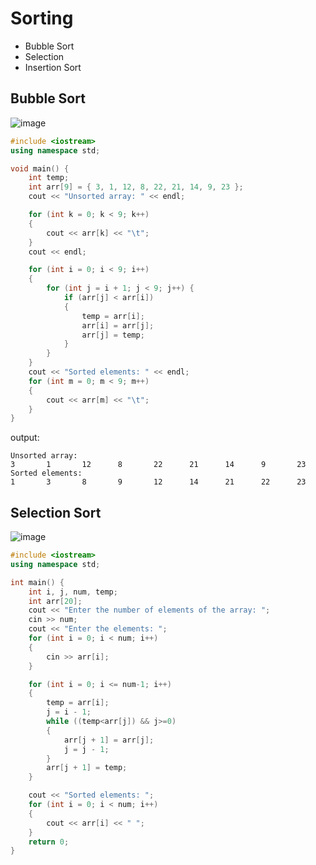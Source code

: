 # Sorting

- Bubble Sort
- Selection
- Insertion Sort


## Bubble Sort

![image](https://github.com/kiaky0/Programming/assets/109141627/71af33bb-d796-499b-825a-cbf16167fbb9)

```C++
#include <iostream>
using namespace std;

void main() {
	int temp;
	int arr[9] = { 3, 1, 12, 8, 22, 21, 14, 9, 23 };
	cout << "Unsorted array: " << endl;

	for (int k = 0; k < 9; k++)
	{
		cout << arr[k] << "\t";
	}
	cout << endl;

	for (int i = 0; i < 9; i++)
	{
		for (int j = i + 1; j < 9; j++) {
			if (arr[j] < arr[i])
			{
				temp = arr[i];
				arr[i] = arr[j];
				arr[j] = temp;
			}
		}
	}
	cout << "Sorted elements: " << endl;
	for (int m = 0; m < 9; m++)
	{
		cout << arr[m] << "\t";
	}
}
```

output:
```
Unsorted array:
3       1       12      8       22      21      14      9       23
Sorted elements:
1       3       8       9       12      14      21      22      23
```

## Selection Sort

![image](https://github.com/kiaky0/Programming/assets/109141627/c6b96a33-01fc-4a8f-87c5-d63cdfe3fb30)



```C++
#include <iostream>
using namespace std;

int main() {
	int i, j, num, temp;
	int arr[20];
	cout << "Enter the number of elements of the array: ";
	cin >> num;
	cout << "Enter the elements: ";
	for (int i = 0; i < num; i++)
	{
		cin >> arr[i];
	}

	for (int i = 0; i <= num-1; i++)
	{
		temp = arr[i];
		j = i - 1;
		while ((temp<arr[j]) && j>=0)
		{
			arr[j + 1] = arr[j]; 
			j = j - 1;
		}
		arr[j + 1] = temp;
	}

	cout << "Sorted elements: ";
	for (int i = 0; i < num; i++)
	{
		cout << arr[i] << " ";
	}
	return 0;
}
```







